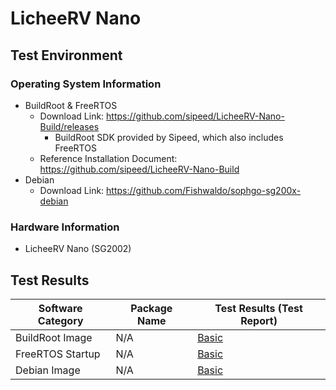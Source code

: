 # LicheeRV Nano

## Test Environment

### Operating System Information

- BuildRoot & FreeRTOS
  - Download Link: https://github.com/sipeed/LicheeRV-Nano-Build/releases
    - BuildRoot SDK provided by Sipeed, which also includes FreeRTOS
  - Reference Installation Document: https://github.com/sipeed/LicheeRV-Nano-Build
- Debian
  - Download Link: https://github.com/Fishwaldo/sophgo-sg200x-debian

### Hardware Information

- LicheeRV Nano (SG2002)

## Test Results

| Software Category | Package Name | Test Results (Test Report) |
| ----------------- | ------------ | -------------------------- |
| BuildRoot Image   | N/A          | [Basic][BuildRoot]         |
| FreeRTOS Startup  | N/A          | [Basic][FreeRTOS]          |
| Debian Image      | N/A          | [Basic][Debian]            |

[BuildRoot]: ./BuildRoot/README.md
[FreeRTOS]: ./FreeRTOS/README.md
[Debian]: ./Debian/README.md
